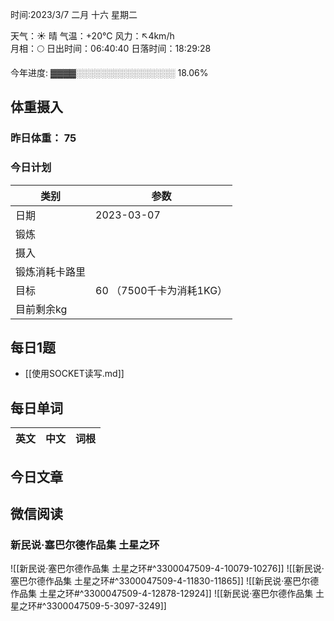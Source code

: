 

时间:2023/3/7 二月 十六 星期二

天气：☀️   晴 气温：+20°C 风力：↖4km/h  
月相：🌕 日出时间：06:40:40 日落时间：18:29:28

今年进度: ▓▓▓▓░░░░░░░░░░░░░░░░ 18.06%

## 体重摄入

### 昨日体重： 75
### 今日计划
| 类别           | 参数                    |
| -------------- | ----------------------- |
| 日期           | 2023-03-07               |
| 锻炼           |               |
| 摄入           |  |
| 锻炼消耗卡路里 | |
| 目标           | 60      （7500千卡为消耗1KG）                |
| 目前剩余kg               |                          |



## 每日1题

- [[使用SOCKET读写.md]]

## 每日单词

| 英文       | 中文       |词根|
| ---------- | ---------- | ---|


## 今日文章



## 微信阅读

<!-- start of weread -->

### 新民说·塞巴尔德作品集 土星之环
![[新民说·塞巴尔德作品集 土星之环#^3300047509-4-10079-10276]]
![[新民说·塞巴尔德作品集 土星之环#^3300047509-4-11830-11865]]
![[新民说·塞巴尔德作品集 土星之环#^3300047509-4-12878-12924]]
![[新民说·塞巴尔德作品集 土星之环#^3300047509-5-3097-3249]]

<!-- end of weread -->

